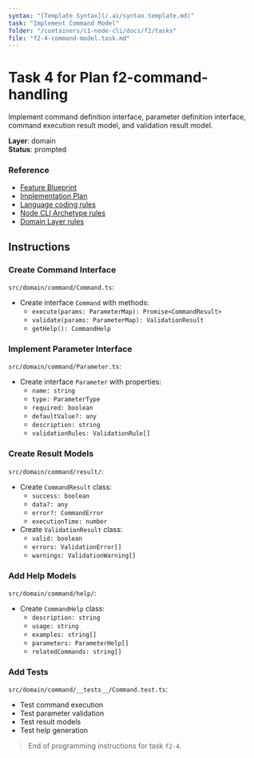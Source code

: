 ```yaml
---
syntax: "[Template Syntax](/.ai/syntax.template.md)"
task: "Implement Command Model"
folder: "/containers/c1-node-cli/docs/f2/tasks"
file: "f2-4-command-model.task.md"
---
```


# Task 4 for Plan f2-command-handling

Implement command definition interface, parameter definition interface, command execution result model, and validation result model.

**Layer**: domain  
**Status**: prompted

### Reference

- [Feature Blueprint](/docs/f2-command-handling.blueprint.md)
- [Implementation Plan](/containers/c1-node-cli/docs/f2/f2-command-handling.plan.md)
- [Language coding rules](/containers/c1-node-cli/.ai/rules/0-typescript.rules.md)  
- [Node CLI Archetype rules](/containers/c1-node-cli/.ai/rules/1-node-cli.rules.md)
- [Domain Layer rules](/containers/c1-node-cli/.ai/rules/3-domain-layer.rules.md)

## Instructions

### Create Command Interface

`src/domain/command/Command.ts`:
- Create interface `Command` with methods:
  - `execute(params: ParameterMap): Promise<CommandResult>`
  - `validate(params: ParameterMap): ValidationResult`
  - `getHelp(): CommandHelp`

### Implement Parameter Interface

`src/domain/command/Parameter.ts`:
- Create interface `Parameter` with properties:
  - `name: string`
  - `type: ParameterType`
  - `required: boolean`
  - `defaultValue?: any`
  - `description: string`
  - `validationRules: ValidationRule[]`

### Create Result Models

`src/domain/command/result/`:
- Create `CommandResult` class:
  - `success: boolean`
  - `data?: any`
  - `error?: CommandError`
  - `executionTime: number`
- Create `ValidationResult` class:
  - `valid: boolean`
  - `errors: ValidationError[]`
  - `warnings: ValidationWarning[]`

### Add Help Models

`src/domain/command/help/`:
- Create `CommandHelp` class:
  - `description: string`
  - `usage: string`
  - `examples: string[]`
  - `parameters: ParameterHelp[]`
  - `relatedCommands: string[]`

### Add Tests

`src/domain/command/__tests__/Command.test.ts`:
- Test command execution
- Test parameter validation
- Test result models
- Test help generation

> End of programming instructions for task `f2-4`. 